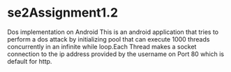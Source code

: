 # se2Assignment1.2
Dos implementation on Android
This is an android application that tries to perform a dos attack by initializing pool that can execute 1000 threads concurrently in 
an infinite while loop.Each Thread makes a socket connection to the ip address provided by the username on Port 80 which is default for http.
